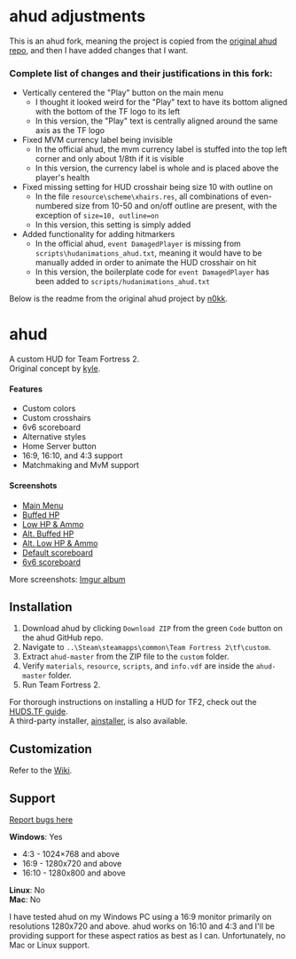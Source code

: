 # ahud adjustments
This is an ahud fork, meaning the project is copied from the [original ahud repo](https://github.com/n0kk/ahud), and then I have added changes that I want.

### Complete list of changes and their justifications in this fork:
- Vertically centered the "Play" button on the main menu
  - I thought it looked weird for the "Play" text to have its bottom aligned with the bottom of the TF logo to its left
  - In this version, the "Play" text is centrally aligned around the same axis as the TF logo
- Fixed MVM currency label being invisible
  - In the official ahud, the mvm currency label is stuffed into the top left corner and only about 1/8th if it is visible
  - In this version, the currency label is whole and is placed above the player's health
- Fixed missing setting for HUD crosshair being size 10 with outline on
  - In the file `resource\scheme\xhairs.res`, all combinations of even-numbered size from 10-50 and on/off outline are present, with the exception of `size=10, outline=on`
  - In this version, this setting is simply added
- Added functionality for adding hitmarkers
  - In the official ahud, `event DamagedPlayer` is missing from `scripts\hudanimations_ahud.txt`, meaning it would have to be manually added in order to animate the HUD crosshair on hit
  - In this version, the boilerplate code for `event DamagedPlayer` has been added to `scripts/hudanimations_ahud.txt`

Below is the readme from the original ahud project by [n0kk](https://github.com/n0kk).

# ahud

A custom HUD for Team Fortress 2.  
Original concept by [kyle](https://github.com/hikyle).

#### Features

* Custom colors
* Custom crosshairs
* 6v6 scoreboard
* Alternative styles
* Home Server button
* 16:9, 16:10, and 4:3 support
* Matchmaking and MvM support

#### Screenshots

* [Main Menu](https://i.imgur.com/Kx70I3P.jpg)
* [Buffed HP](https://i.imgur.com/WgR6jeE.jpg)
* [Low HP & Ammo](https://i.imgur.com/AV3mNzm.jpg)
* [Alt. Buffed HP](https://i.imgur.com/BKmdCnp.jpg)
* [Alt. Low HP & Ammo](https://i.imgur.com/m4gILKr.jpg)
* [Default scoreboard](https://i.imgur.com/cigUnUo.jpg)
* [6v6 scoreboard](https://i.imgur.com/xya3Hkg.jpg)

More screenshots: [Imgur album](http://imgur.com/a/569GH)

## Installation

1. Download ahud by clicking `Download ZIP` from the green `Code` button on the ahud GitHub repo.
2. Navigate to  `..\Steam\steamapps\common\Team Fortress 2\tf\custom`.
3. Extract `ahud-master` from the ZIP file to the `custom` folder.
4. Verify `materials`, `resource`, `scripts`, and `info.vdf` are inside the `ahud-master` folder.
5. Run Team Fortress 2.

For thorough instructions on installing a HUD for TF2, check out the [HUDS.TF guide](https://huds.tf/forum/showthread.php?tid=1987).  
A third-party installer, [ainstaller](https://github.com/ainstaller/aInstaller/releases), is also available.

## Customization

Refer to the [Wiki](https://github.com/n0kk/ahud/wiki/Customization).

## Support
[Report bugs here](https://github.com/n0kk/ahud/issues)

**Windows**: Yes
* 4:3 - 1024×768 and above  
* 16:9 - 1280x720 and above  
* 16:10 -  1280x800 and above  

**Linux**: No  
**Mac**: No

I have tested ahud on my Windows PC using a 16:9 monitor primarily on resolutions 1280x720 and above. ahud works on 16:10 and 4:3 and I'll be providing support for these aspect ratios as best as I can. Unfortunately, no Mac or Linux support.